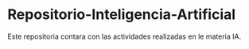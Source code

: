 # Repositorio-Inteligencia-Artificial
Este repositoria contara con las actividades realizadas en le materia IA.
